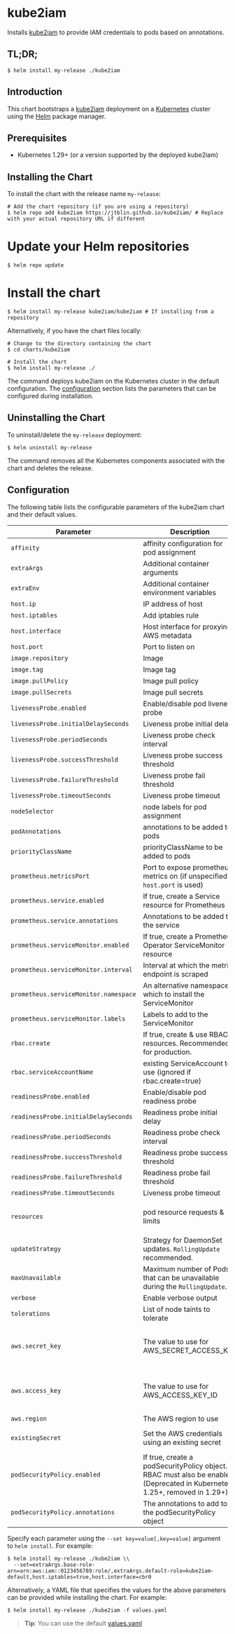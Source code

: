 # kube2iam

Installs [kube2iam](https://github.com/jtblin/kube2iam) to provide IAM credentials to pods based on annotations.

## TL;DR;

```console
$ helm install my-release ./kube2iam
```

## Introduction

This chart bootstraps a [kube2iam](https://github.com/jtblin/kube2iam) deployment on a [Kubernetes](http://kubernetes.io) cluster using the [Helm](https://helm.sh) package manager.

## Prerequisites

*   Kubernetes 1.29+ (or a version supported by the deployed kube2iam)

## Installing the Chart

To install the chart with the release name `my-release`:

```console
# Add the chart repository (if you are using a repository)
$ helm repo add kube2iam https://jtblin.github.io/kube2iam/ # Replace with your actual repository URL if different
```

# Update your Helm repositories
`$ helm repo update`

# Install the chart
`$ helm install my-release kube2iam/kube2iam # If installing from a repository`

Alternatively, if you have the chart files locally:

```console
# Change to the directory containing the chart
$ cd charts/kube2iam

# Install the chart
$ helm install my-release ./
```

The command deploys kube2iam on the Kubernetes cluster in the default configuration. The [configuration](#configuration) section lists the parameters that can be configured during installation.

## Uninstalling the Chart

To uninstall/delete the `my-release` deployment:

```console
$ helm uninstall my-release
```

The command removes all the Kubernetes components associated with the chart and deletes the release.

## Configuration

The following table lists the configurable parameters of the kube2iam chart and their default values.

| Parameter | Description | Default |
| --- | --- | --- |
| `affinity` | affinity configuration for pod assignment | `{}` |
| `extraArgs` | Additional container arguments | `{}` |
| `extraEnv` | Additional container environment variables | `{}` |
| `host.ip` | IP address of host | `$(HOST_IP)` |
| `host.iptables` | Add iptables rule | `false` |
| `host.interface` | Host interface for proxying AWS metadata | `docker0` |
| `host.port` | Port to listen on | `8181` |
| `image.repository` | Image | `jtblin/kube2iam` |
| `image.tag` | Image tag | `0.13.0` |
| `image.pullPolicy` | Image pull policy | `IfNotPresent` |
| `image.pullSecrets` | Image pull secrets | `[]` |
| `livenessProbe.enabled` | Enable/disable pod liveness probe | `true` |
| `livenessProbe.initialDelaySeconds` | Liveness probe initial delay | `30` |
| `livenessProbe.periodSeconds` | Liveness probe check interval | `5` |
| `livenessProbe.successThreshold` | Liveness probe success threshold | `1` |
| `livenessProbe.failureThreshold` | Liveness probe fail threshold | `3` |
| `livenessProbe.timeoutSeconds` | Liveness probe timeout | `1` |
| `nodeSelector` | node labels for pod assignment | `{}` |
| `podAnnotations` | annotations to be added to pods | `{}` |
| `priorityClassName` | priorityClassName to be added to pods | `{}` |
| `prometheus.metricsPort` | Port to expose prometheus metrics on (if unspecified, `host.port` is used) | `host.port` |
| `prometheus.service.enabled` | If true, create a Service resource for Prometheus | `false` |
| `prometheus.service.annotations` | Annotations to be added to the service | `{}` |
| `prometheus.serviceMonitor.enabled` | If true, create a Prometheus Operator ServiceMonitor resource | `false` |
| `prometheus.serviceMonitor.interval` | Interval at which the metrics endpoint is scraped | `10s` |
| `prometheus.serviceMonitor.namespace` | An alternative namespace in which to install the ServiceMonitor | `""` |
| `prometheus.serviceMonitor.labels` | Labels to add to the ServiceMonitor | `{}` |
| `rbac.create` | If true, create & use RBAC resources. Recommended for production. | `false` |
| `rbac.serviceAccountName` | existing ServiceAccount to use (ignored if rbac.create=true) | `default` |
| `readinessProbe.enabled` | Enable/disable pod readiness probe | `true` |
| `readinessProbe.initialDelaySeconds` | Readiness probe initial delay | `0` |
| `readinessProbe.periodSeconds` | Readiness probe check interval | `5` |
| `readinessProbe.successThreshold` | Readiness probe success threshold | `1` |
| `readinessProbe.failureThreshold` | Readiness probe fail threshold | `3` |
| `readinessProbe.timeoutSeconds` | Liveness probe timeout | `1` |
| `resources` | pod resource requests & limits | `{}` (Recommended to set in production) |
| `updateStrategy` | Strategy for DaemonSet updates. `RollingUpdate` recommended. | `OnDelete` |
| `maxUnavailable` | Maximum number of Pods that can be unavailable during the `RollingUpdate`. | `1` |
| `verbose` | Enable verbose output | `false` |
| `tolerations` | List of node taints to tolerate | `[]` |
| `aws.secret_key` | The value to use for AWS\_SECRET\_ACCESS\_KEY | `""` (Use `existingSecret` or other secure methods in production) |
| `aws.access_key` | The value to use for AWS\_ACCESS\_KEY\_ID | `""` (Use `existingSecret` or other secure methods in production) |
| `aws.region` | The AWS region to use | `""` |
| `existingSecret` | Set the AWS credentials using an existing secret | `""` (Recommended for production) |
| `podSecurityPolicy.enabled` | If true, create a podSecurityPolicy object. RBAC must also be enabled. (Deprecated in Kubernetes 1.25+, removed in 1.29+) | `false` |
| `podSecurityPolicy.annotations` | The annotations to add to the podSecurityPolicy object | `{}` |

Specify each parameter using the `--set key=value[,key=value]` argument to `helm install`. For example:

```console
$ helm install my-release ./kube2iam \\
  --set=extraArgs.base-role-arn=arn:aws:iam::0123456789:role/,extraArgs.default-role=kube2iam-default,host.iptables=true,host.interface=cbr0
```

Alternatively, a YAML file that specifies the values for the above parameters can be provided while installing the chart. For example:

```console
$ helm install my-release ./kube2iam -f values.yaml
```

> **Tip**: You can use the default [values.yaml](values.yaml)
